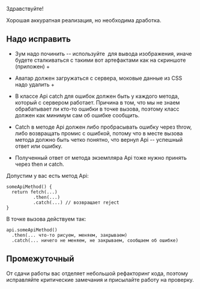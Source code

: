 Здравствуйте!

Хорошая аккуратная реализация, но необходима дработка.

## Надо исправить

- Зум надо починить -- используйте <img> для вывода изображения, иначе будете сталкиваться с такими вот артефактами как на скриншоте (приложен) +

- Аватар должен загружаться с сервера, моковые данные из CSS надо удалить +

- В классе Api catch для ошибок должен быть у каждого метода, который с сервером работает. Причина в том, что мы не знаем обрабатывает ли кто-то ошибки в точке вызова, поэтому класс должен как минимум сам об ошибке сообщить.

- Catch в методе Api должен либо пробрасывать ошибку через throw, либо возвращать промис с ошибкой, потому что в месте вызова метода должно быть четко понятно, что вернул Api -- успешный ответ или ошибку.

- Полученный ответ от метода экземпляра Api тоже нужно принять через then и catch.

Допустим у вас есть метод Api:

```
someApiMethod() {
  return fetch(...)
          .then(...)
          .catch(...) // возвращает reject
}
```

В точке вызова действуем так:

```
api.someApiMethod()
  .then(... что-то рисуем, меняем, закрываем)
  .catch(... ничего не меняем, не закрываем, сообщаем об ошибке)
```

## Промежуточный

От сдачи работы вас отделяет небольшой рефакторинг кода, поэтому исправляйте критические замечания и присылайте работу на проверку.
